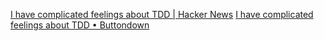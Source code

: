 
[I have complicated feelings about TDD | Hacker News](https://news.ycombinator.com/item?id=32509268)
[I have complicated feelings about TDD • Buttondown](https://buttondown.email/hillelwayne/archive/i-have-complicated-feelings-about-tdd-8403/)
